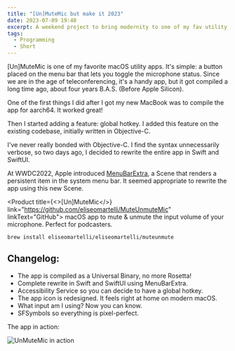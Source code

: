 ```yaml
---
title: "[Un]MuteMic but make it 2023"
date: 2023-07-09 19:40
excerpt: A weekend project to bring modernity to one of my fav utility apps
tags:
  - Programming
  - Short
---
```


\[Un\]MuteMic is one of my favorite macOS utility apps. It's simple: a button
placed on the menu bar that lets you toggle the microphone status.
Since we are in the age of teleconferencing, it's a handy app, but
it got compiled a long time ago, about four years B.A.S. (Before Apple Silicon).

One of the first things I did after I got my new MacBook was to compile the app
for aarch64. It worked great!

Then I started adding a feature: global hotkey. I added this feature on the
existing codebase, initially written in Objective-C.

I've never really bonded with Objective-C. I find the syntax unnecessarily
verbose, so two days ago, I decided to rewrite the entire app in Swift and
SwiftUI.

At WWDC2022, Apple introduced
[MenuBarExtra](https://developer.apple.com/documentation/SwiftUI/MenuBarExtra),
a Scene that renders a persistent item in the system menu bar.
It seemed appropriate to rewrite the app using this new Scene.

<Product title={<>[Un]MuteMic</>}
link="https://github.com/eliseomartelli/MuteUnmuteMic" linkText="GitHub">
macOS app to mute & unmute the input volume of your microphone.
Perfect for podcasters.

```
brew install eliseomartelli/eliseomartelli/muteunmute
```

</Product>

## Changelog:

- The app is compiled as a Universal Binary, no more Rosetta!
- Complete rewrite in Swift and SwiftUI using MenuBarExtra.
- Accessibility Service so you can decide to have a global hotkey.
- The app icon is redesigned. It feels right at home on modern macOS.
- What input am I using? Now you can know.
- SFSymbols so everything is pixel-perfect.

The app in action:

![UnMuteMic in action](/posts/muteunmute/shot.png)
